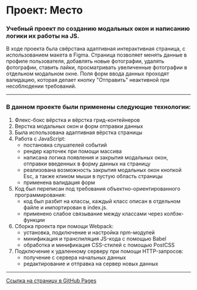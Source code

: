 # Проект: Место

### Учебный проект по созданию модальных окон и написанию логики их работы на JS.

В ходе проекта бьла свёрстана адаптивная интерактивная страница, с использованием макета в Figma.
Страница позволяет менять данные в профиле пользователя, добавлять новые фотографии, удалять фотографии, ставить лайки,
просматривать увеличенные фотографии в отдельном модальном окне. Поля форм ввода данных проходят валидацию, которая делает кнопку 
"Отправить" неактивной при несоблюдении требований.
___
### В данном проекте были применены следующие технологии:
1. Флекс-бокс вёрстка и вёрстка грид-контейнеров
2. Верстка модальных окон и форм отправки данных
3. Была использована адаптивная вёрстка страницы
4. Работа с JavaScript:
    * постановка слушателей событий
    * рендер карточек при помощи массива
    * написана логика появления и закрытия модальных окон, отправки введенных в форму данных на страницу
    * реализована возможность закрытия модальных окон кнопкой Esc, а также кликом мыши в пустую область страницы
    * применена валидация форм
5. Код был переписан под требования объектно-ориентированного программирования: 
    * код был разбит на классы, каждый класс описан в отдельном файле и импортирован в index.js.
    * применено слабое связывание между классами через колбэк-функции
6. Сборка проекта при помощи Webpack:
    * установка, подключение и настройка npm-модулей
    * минификация и транспиляция JS-кода с помощью Babel
    * обработка и минификация CSS-стилей с помощью PostCSS
7. Подключение к удаленному серверу при помощи HTTP-запросов:
    * получение с сервера начальных данных
    * редактирование и отправка на сервер новых данных
___
[Ссылка на страницу в GitHub Pages](https://glen120.github.io/mesto/)
